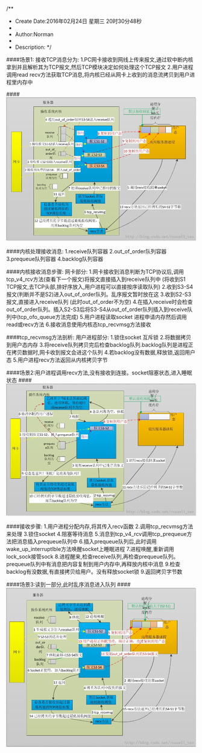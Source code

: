 /**
* Create Date:2016年02月24日 星期三 20时30分48秒
* 
* Author:Norman
* 
* Description: 
*/

####场景1:
    接收TCP消息分为:
        1.PC网卡接收到网线上传来报文,通过软中断内核拿到并且解析其为TCP报文,然后TCP模块决定如何处理这个TCP报文
        2.用户进程调用read recv方法获取TCP消息,将内核已经从网卡上收到的消息流拷贝到用户进程里内存中

####![TCP接收消息图](./tcp_receive.jpeg)

####内核处理接收消息:
    1.receive队列容器
    2.out_of_order队列容器
    3.prequeue队列容器
    4.backlog队列容器

####内核接收消息步骤:
    网卡部分:
    1.网卡接收到消息判断为TCP协议后,调用tcp_v4_rcv方法(查看下一个报文)将报文直接插入到receive队列中
    (将收到S1 TCP报文,去TCP头部,排好序放入,用户进程可以直接按序读取队列)
    2.收到S3-S4报文(判断并不是S2)进入out_of_order队列。乱序报文暂时放在这
    3.收到S2-S3报文,直接进入receive队列 (此时out_of_order不为空)
    4.在插入receive时会检查out_of_order队列。插入S2-S3后将S3-S4从out_of_order队列插入到receive队列中(tcp_ofo_queue方法完成)
    5.用户进程读取socket 进程申请内存然后调用read或recv方法
    6.接收消息使用内核态tcp_recvmsg方法接收

####tcp_recvmsg方法剖析:
    用户进程部分:
    1.锁住socket 互斥锁
    2.将数据拷贝到用户态内存
    3.将receive队列拷贝完后检查backlog队列.backlog队列是进程正在拷贝数据时,网卡收到报文会进这个队列
    4.若backlog没有数据,释放锁,返回用户态
    5.用户进程recv方法返回从内核拷贝字节


####场景2:用户进程调用recv方法,没有接收到连接。socket阻塞状态,进入睡眠状态
####![阻塞状态下](./tcp_receive2.jpeg)

####接收步骤:
    1.用户进程分配内存,将其传入recv函数
    2.调用tcp_recvmsg方法来处理
    3.锁住socket
    4.阻塞等待消息
    5.消息到tcp_v4_rcv调用tcp_prequeue方法把消息插入prequeue队列中
    6.插入prequeue队列后,此时调用wake_up_interruptlble方法唤醒socket上睡眠进程
    7.进程唤醒,重新调用lock_sock接管sock
    8.进程醒来,检查receive队列,再检查prequeue队列。prequeue队列中有消息把内容复制到用户内存中,再释放内核中消息
    9.检查backlog有没数据,有直接拷贝给用户。没有释放socket锁
    9.返回拷贝字节数

####场景3:读到一部分,此时乱序消息进入队列
####![读取一部分数据](./tcp_receive3.jpeg)
